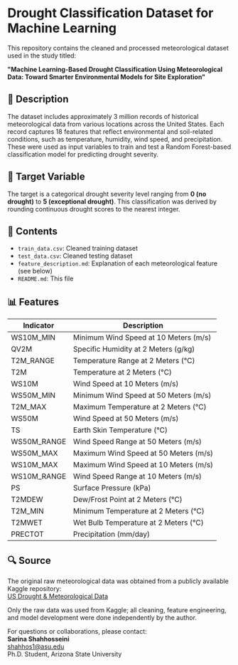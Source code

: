 # Drought Classification Dataset for Machine Learning

This repository contains the cleaned and processed meteorological dataset used in the study titled:

**"Machine Learning-Based Drought Classification Using Meteorological Data: Toward Smarter Environmental Models for Site Exploration"**  


## 📄 Description

The dataset includes approximately 3 million records of historical meteorological data from various locations across the United States. Each record captures 18 features that reflect environmental and soil-related conditions, such as temperature, humidity, wind speed, and precipitation. These were used as input variables to train and test a Random Forest-based classification model for predicting drought severity.

## 🎯 Target Variable

The target is a categorical drought severity level ranging from **0 (no drought)** to **5 (exceptional drought)**. This classification was derived by rounding continuous drought scores to the nearest integer.

## 📁 Contents

- `train_data.csv`: Cleaned training dataset  
- `test_data.csv`: Cleaned testing dataset  
- `feature_description.md`: Explanation of each meteorological feature (see below)  
- `README.md`: This file

## 📊 Features

| Indicator       | Description                                      |
|----------------|--------------------------------------------------|
| WS10M_MIN       | Minimum Wind Speed at 10 Meters (m/s)           |
| QV2M            | Specific Humidity at 2 Meters (g/kg)            |
| T2M_RANGE       | Temperature Range at 2 Meters (°C)              |
| T2M             | Temperature at 2 Meters (°C)                    |
| WS10M           | Wind Speed at 10 Meters (m/s)                   |
| WS50M_MIN       | Minimum Wind Speed at 50 Meters (m/s)           |
| T2M_MAX         | Maximum Temperature at 2 Meters (°C)           |
| WS50M           | Wind Speed at 50 Meters (m/s)                   |
| TS              | Earth Skin Temperature (°C)                    |
| WS50M_RANGE     | Wind Speed Range at 50 Meters (m/s)             |
| WS50M_MAX       | Maximum Wind Speed at 50 Meters (m/s)           |
| WS10M_MAX       | Maximum Wind Speed at 10 Meters (m/s)           |
| WS10M_RANGE     | Wind Speed Range at 10 Meters (m/s)             |
| PS              | Surface Pressure (kPa)                          |
| T2MDEW          | Dew/Frost Point at 2 Meters (°C)               |
| T2M_MIN         | Minimum Temperature at 2 Meters (°C)            |
| T2MWET          | Wet Bulb Temperature at 2 Meters (°C)          |
| PRECTOT         | Precipitation (mm/day)                          |

## 🔍 Source

The original raw meteorological data was obtained from a publicly available Kaggle repository:  
[US Drought & Meteorological Data](https://www.kaggle.com/code/cdminix/starter-us-drought-meteorological-data)

Only the raw data was used from Kaggle; all cleaning, feature engineering, and model development were done independently by the author.



For questions or collaborations, please contact:  
**Sarina Shahhosseini**  
shahhos1@asu.edu  
Ph.D. Student, Arizona State University

